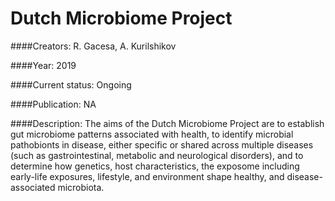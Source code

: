 # Dutch Microbiome Project

####Creators: R. Gacesa, A. Kurilshikov 

####Year: 2019

####Current status: Ongoing

####Publication: NA

####Description: The aims of the Dutch Microbiome Project are to establish gut microbiome patterns associated with health, to identify microbial pathobionts in disease, either specific or shared across multiple diseases (such as gastrointestinal, metabolic and neurological disorders), and to determine how genetics, host characteristics, the exposome including early-life exposures, lifestyle, and environment shape healthy, and disease-associated microbiota.
